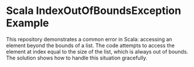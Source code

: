 # Scala IndexOutOfBoundsException Example

This repository demonstrates a common error in Scala: accessing an element beyond the bounds of a list. The code attempts to access the element at index equal to the size of the list, which is always out of bounds.  The solution shows how to handle this situation gracefully.